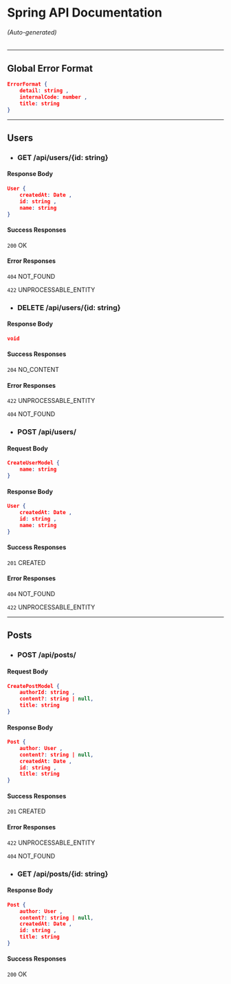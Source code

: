 # Spring API Documentation

###### (Auto-generated)

---

## Global Error Format

```json
ErrorFormat {
	detail: string ,
	internalCode: number ,
	title: string 
}
```
---

## Users

- ### GET /api/users/{id: string}

#### Response Body

```json
User {
	createdAt: Date ,
	id: string ,
	name: string 
}
```
#### Success Responses

`200` OK

#### Error Responses

`404` NOT_FOUND

`422` UNPROCESSABLE_ENTITY

- ### DELETE /api/users/{id: string}

#### Response Body

```json
void
```
#### Success Responses

`204` NO_CONTENT

#### Error Responses

`422` UNPROCESSABLE_ENTITY

`404` NOT_FOUND

- ### POST /api/users/

#### Request Body

```json
CreateUserModel {
	name: string 
}
```
#### Response Body

```json
User {
	createdAt: Date ,
	id: string ,
	name: string 
}
```
#### Success Responses

`201` CREATED

#### Error Responses

`404` NOT_FOUND

`422` UNPROCESSABLE_ENTITY



---

## Posts

- ### POST /api/posts/

#### Request Body

```json
CreatePostModel {
	authorId: string ,
	content?: string | null,
	title: string 
}
```
#### Response Body

```json
Post {
	author: User ,
	content?: string | null,
	createdAt: Date ,
	id: string ,
	title: string 
}
```
#### Success Responses

`201` CREATED

#### Error Responses

`422` UNPROCESSABLE_ENTITY

`404` NOT_FOUND

- ### GET /api/posts/{id: string}

#### Response Body

```json
Post {
	author: User ,
	content?: string | null,
	createdAt: Date ,
	id: string ,
	title: string 
}
```
#### Success Responses

`200` OK



